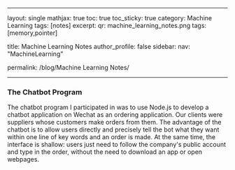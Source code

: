 <!-- ---
layout: single
mathjax: true
toc: true
toc_sticky: true
category: Project
tags: [notes]
excerpt: "".

tags: [project, work]

title: chatbot
author_profile: false
sidebar:
  nav: "blogs"

permalink: /posts/chatbot/
--- -->

---
layout: single
mathjax: true
toc: true
toc_sticky: true
category: Machine Learning
tags: [notes]
excerpt:
qr: machine_learning_notes.png
tags: [memory,pointer]

title: Machine Learning Notes
author_profile: false
sidebar:
  nav: "MachineLearning"

permalink: /blog/Machine Learning Notes/

---


### The Chatbot Program
The chatbot program I participated in was to use Node.js to develop a chatbot application on Wechat as an ordering application. Our clients were suppliers whose customers make orders from them. The advantage of the chatbot is to allow users directly and precisely tell the bot what they want within one line of key words and an order is made. At the same time, the interface is shallow: users just need to follow the company's public account and type in the order, without the need to download an app or open webpages.
